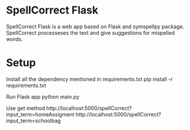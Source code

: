 # SpellCorrect Flask
SpellCorrect Flask is a web app based on Flask and symspellpy package. SpellCorrect processeses the text and give suggestions for mispelled words.

# Setup

Install all the dependency mentioned in requirements.txt
pip install -r requirements.txt

Run Flask app
python main.py

Use get method
http://localhost:5000/spellCorrect?input_term=homeAssigment
http://localhost:5000/spellCorrect?input_term=schoolbag 
